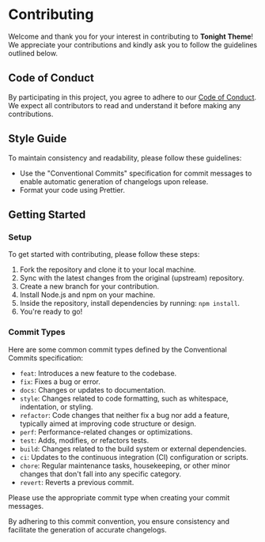 # Contributing

Welcome and thank you for your interest in contributing to **Tonight Theme**! We appreciate your contributions and kindly ask you to follow the guidelines outlined below.

## Code of Conduct

By participating in this project, you agree to adhere to our [Code of Conduct](CODE_OF_CONDUCT.md). We expect all contributors to read and understand it before making any contributions.

## Style Guide

To maintain consistency and readability, please follow these guidelines:

- Use the "Conventional Commits" specification for commit messages to enable automatic generation of changelogs upon release.
- Format your code using Prettier.

## Getting Started

### Setup

To get started with contributing, please follow these steps:

1. Fork the repository and clone it to your local machine.
2. Sync with the latest changes from the original (upstream) repository.
3. Create a new branch for your contribution.
4. Install Node.js and npm on your machine.
5. Inside the repository, install dependencies by running: `npm install`.
6. You're ready to go!

### Commit Types

Here are some common commit types defined by the Conventional Commits specification:

- `feat`: Introduces a new feature to the codebase.
- `fix`: Fixes a bug or error.
- `docs`: Changes or updates to documentation.
- `style`: Changes related to code formatting, such as whitespace, indentation, or styling.
- `refactor`: Code changes that neither fix a bug nor add a feature, typically aimed at improving code structure or design.
- `perf`: Performance-related changes or optimizations.
- `test`: Adds, modifies, or refactors tests.
- `build`: Changes related to the build system or external dependencies.
- `ci`: Updates to the continuous integration (CI) configuration or scripts.
- `chore`: Regular maintenance tasks, housekeeping, or other minor changes that don't fall into any specific category.
- `revert`: Reverts a previous commit.

Please use the appropriate commit type when creating your commit messages.

By adhering to this commit convention, you ensure consistency and facilitate the generation of accurate changelogs.
